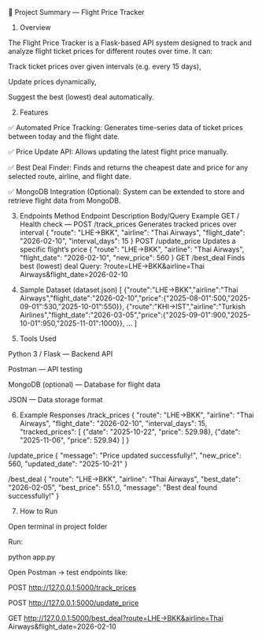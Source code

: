 🧾 Project Summary — Flight Price Tracker
1. Overview

The Flight Price Tracker is a Flask-based API system designed to track and analyze flight ticket prices for different routes over time.
It can:

Track ticket prices over given intervals (e.g. every 15 days),

Update prices dynamically,

Suggest the best (lowest) deal automatically.

2. Features

✅ Automated Price Tracking:
Generates time-series data of ticket prices between today and the flight date.

✅ Price Update API:
Allows updating the latest flight price manually.

✅ Best Deal Finder:
Finds and returns the cheapest date and price for any selected route, airline, and flight date.

✅ MongoDB Integration (Optional):
System can be extended to store and retrieve flight data from MongoDB.

3. Endpoints
Method	Endpoint	Description	Body/Query Example
GET	/	Health check	—
POST	/track_prices	Generates tracked prices over interval	{ "route": "LHE→BKK", "airline": "Thai Airways", "flight_date": "2026-02-10", "interval_days": 15 }
POST	/update_price	Updates a specific flight’s price	{ "route": "LHE→BKK", "airline": "Thai Airways", "flight_date": "2026-02-10", "new_price": 560 }
GET	/best_deal	Finds best (lowest) deal	Query: ?route=LHE→BKK&airline=Thai Airways&flight_date=2026-02-10
4. Sample Dataset (dataset.json)
[
  {"route":"LHE→BKK","airline":"Thai Airways","flight_date":"2026-02-10","price":{"2025-08-01":500,"2025-09-01":530,"2025-10-01":550}},
  {"route":"KHI→IST","airline":"Turkish Airlines","flight_date":"2026-03-05","price":{"2025-09-01":900,"2025-10-01":950,"2025-11-01":1000}},
  ...
]

5. Tools Used

Python 3 / Flask — Backend API

Postman — API testing

MongoDB (optional) — Database for flight data

JSON — Data storage format

6. Example Responses
/track_prices
{
  "route": "LHE→BKK",
  "airline": "Thai Airways",
  "flight_date": "2026-02-10",
  "interval_days": 15,
  "tracked_prices": [
    {"date": "2025-10-22", "price": 529.98},
    {"date": "2025-11-06", "price": 529.94}
  ]
}

/update_price
{
  "message": "Price updated successfully!",
  "new_price": 560,
  "updated_date": "2025-10-21"
}

/best_deal
{
  "route": "LHE→BKK",
  "airline": "Thai Airways",
  "best_date": "2026-02-05",
  "best_price": 551.0,
  "message": "Best deal found successfully!"
}

7. How to Run

Open terminal in project folder

Run:

python app.py


Open Postman → test endpoints like:

POST http://127.0.0.1:5000/track_prices

POST http://127.0.0.1:5000/update_price

GET http://127.0.0.1:5000/best_deal?route=LHE→BKK&airline=Thai Airways&flight_date=2026-02-10